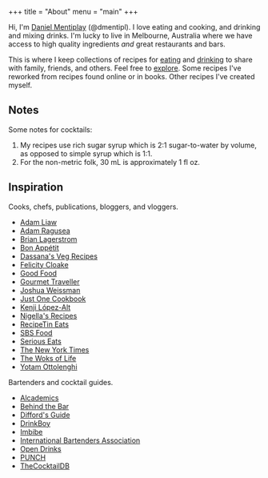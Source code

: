 +++
title = "About"
menu = "main"
+++

Hi, I'm [Daniel Mentiplay](https://dmentipl.github.io) (@dmentipl). I love eating and cooking, and drinking and mixing drinks. I'm lucky to live in Melbourne, Australia where we have access to high quality ingredients *and* great restaurants and bars.

This is where I keep collections of recipes for [eating](eat) and [drinking](drink) to share with family, friends, and others. Feel free to [explore](explore). Some recipes I've reworked from recipes found online or in books. Other recipes I've created myself.

## Notes

Some notes for cocktails:

1. My recipes use rich sugar syrup which is 2:1 sugar-to-water by volume, as opposed to simple syrup which is 1:1.
1. For the non-metric folk, 30 mL is approximately 1 fl oz.

## Inspiration

Cooks, chefs, publications, bloggers, and vloggers.

- [Adam Liaw](https://adamliaw.com/)
- [Adam Ragusea](https://www.adamragusea.com/)
- [Brian Lagerstrom](https://www.brianlagerstrom.com/)
- [Bon Appétit](https://www.bonappetit.com/)
- [Dassana's Veg Recipes](https://www.vegrecipesofindia.com/)
- [Felicity Cloake](https://www.theguardian.com/food/series/how-to-cook-the-perfect----)
- [Good Food](https://www.goodfood.com.au/)
- [Gourmet Traveller](https://www.gourmettraveller.com.au/)
- [Joshua Weissman](https://www.joshuaweissman.com/)
- [Just One Cookbook](http://justonecookbook.com/)
- [Kenji López-Alt](http://www.kenjilopezalt.com/)
- [Nigella's Recipes](https://www.nigella.com/recipes)
- [RecipeTin Eats](https://www.recipetineats.com/)
- [SBS Food](https://www.sbs.com.au/food/)
- [Serious Eats](https://www.seriouseats.com/)
- [The New York Times](https://cooking.nytimes.com/)
- [The Woks of Life](https://thewoksoflife.com/)
- [Yotam Ottolenghi](https://ottolenghi.co.uk/recipes)

Bartenders and cocktail guides.

- [Alcademics](https://www.alcademics.com/)
- [Behind the Bar](https://www.behindthebarwithcaradevine.com/)
- [Difford's Guide](https://www.diffordsguide.com/)
- [DrinkBoy](http://drinkboy.com/)
- [Imbibe](https://imbibemagazine.com/)
- [International Bartenders Association](https://iba-world.com/)
- [Open Drinks](https://opendrinks.io/)
- [PUNCH](https://punchdrink.com/)
- [TheCocktailDB](https://www.thecocktaildb.com/)
